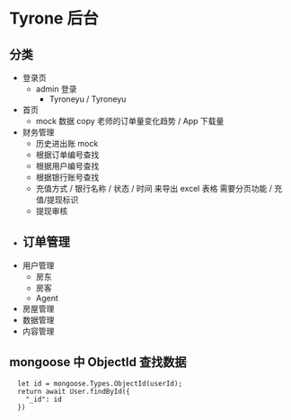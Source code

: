 # Tyrone 后台

## 分类
+ 登录页
  - admin 登录
    + Tyroneyu / Tyroneyu
+ 首页
  - mock 数据 copy 老师的订单量变化趋势 / App 下载量
+ 财务管理
  - 历史进出账 mock
  - 根据订单编号查找
  - 根据用户编号查找
  - 根据银行账号查找
  - 充值方式 / 银行名称 / 状态 / 时间 来导出 excel 表格   需要分页功能 / 充值/提现标识
  - 提现审核
+ 订单管理
  -
+ 用户管理
  - 房东
  - 房客
  - Agent
+ 房屋管理
+ 数据管理
+ 内容管理


## mongoose 中 ObjectId 查找数据
```
  let id = mongoose.Types.ObjectId(userId);
  return await User.findById({
    "_id": id
  })
```
